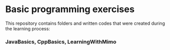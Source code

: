 # Basic programming exercises

This repository contains folders and written codes that were created during the learning process:

### JavaBasics, CppBasics, LearningWithMimo
